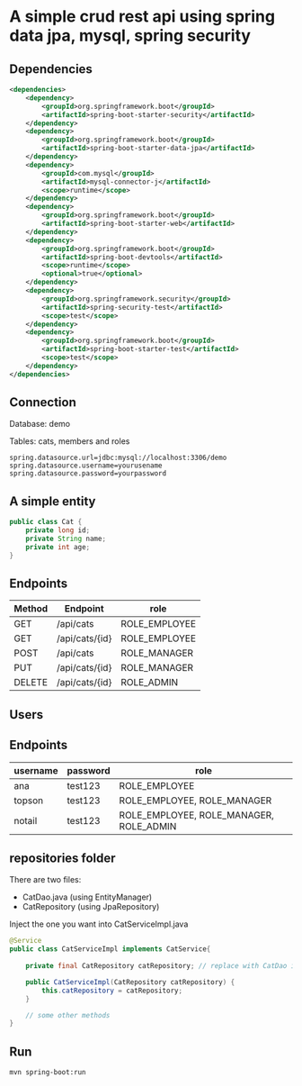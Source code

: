 # A simple crud rest api using spring data jpa, mysql, spring security

## Dependencies

```xml
<dependencies>
    <dependency>
        <groupId>org.springframework.boot</groupId>
        <artifactId>spring-boot-starter-security</artifactId>
    </dependency>
    <dependency>
        <groupId>org.springframework.boot</groupId>
        <artifactId>spring-boot-starter-data-jpa</artifactId>
    </dependency>
    <dependency>
        <groupId>com.mysql</groupId>
        <artifactId>mysql-connector-j</artifactId>
        <scope>runtime</scope>
    </dependency>
    <dependency>
        <groupId>org.springframework.boot</groupId>
        <artifactId>spring-boot-starter-web</artifactId>
    </dependency>
    <dependency>
        <groupId>org.springframework.boot</groupId>
        <artifactId>spring-boot-devtools</artifactId>
        <scope>runtime</scope>
        <optional>true</optional>
    </dependency>
    <dependency>
        <groupId>org.springframework.security</groupId>
        <artifactId>spring-security-test</artifactId>
        <scope>test</scope>
    </dependency>
    <dependency>
        <groupId>org.springframework.boot</groupId>
        <artifactId>spring-boot-starter-test</artifactId>
        <scope>test</scope>
    </dependency>
</dependencies>
```

## Connection

Database: demo

Tables: cats, members and roles

```
spring.datasource.url=jdbc:mysql://localhost:3306/demo
spring.datasource.username=yourusename
spring.datasource.password=yourpassword
```

## A simple entity

```java
public class Cat {
    private long id;
    private String name;
    private int age;
}
```

## Endpoints

| Method | Endpoint | role |
| --- | --- | --- |
| GET | /api/cats | ROLE_EMPLOYEE |
| GET | /api/cats/{id} | ROLE_EMPLOYEE |
| POST | /api/cats | ROLE_MANAGER |
| PUT | /api/cats/{id} | ROLE_MANAGER |
| DELETE | /api/cats/{id} | ROLE_ADMIN |

## Users

## Endpoints

| username | password | role |
| --- | --- | --- |
| ana | test123 | ROLE_EMPLOYEE |
| topson | test123 | ROLE_EMPLOYEE, ROLE_MANAGER |
| notail | test123 | ROLE_EMPLOYEE, ROLE_MANAGER, ROLE_ADMIN |

## repositories folder

There are two files:

- CatDao.java (using EntityManager)
- CatRepository (using JpaRepository)

Inject the one you want into CatServiceImpl.java

```java
@Service
public class CatServiceImpl implements CatService{
    
    private final CatRepository catRepository; // replace with CatDao if you want

    public CatServiceImpl(CatRepository catRepository) {
        this.catRepository = catRepository;
    }

    // some other methods
}
```

## Run

```
mvn spring-boot:run
```